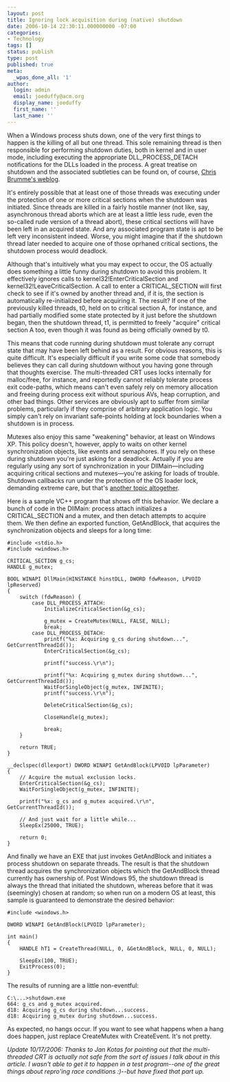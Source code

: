 ```yaml
---
layout: post
title: Ignoring lock acquisition during (native) shutdown
date: 2006-10-14 22:30:11.000000000 -07:00
categories:
- Technology
tags: []
status: publish
type: post
published: true
meta:
  _wpas_done_all: '1'
author:
  login: admin
  email: joeduffy@acm.org
  display_name: joeduffy
  first_name: ''
  last_name: ''
---
```

When a Windows process shuts down, one of the very first things to happen is the
killing of all but one thread. This sole remaining thread is then responsible for
performing shutdown duties, both in kernel and in user mode, including executing
the appropriate DLL\_PROCESS\_DETACH notifications for the DLLs loaded in the process.
A great treatise on shutdown and the associated subtleties can be found on, of course,
[Chris Brumme's weblog](http://blogs.msdn.com/cbrumme/archive/2003/08/20/51504.aspx).

It's entirely possible that at least one of those threads was executing under the
protection of one or more critical sections when the shutdown was initiated. Since
threads are killed in a fairly hostile manner (not like, say, asynchronous thread
aborts which are at least a little less rude, even the so-called rude version of
a thread abort), these critical sections will have been left in an acquired state.
And any associated program state is apt to be left very inconsistent indeed.
Worse, you might imagine that if the shutdown thread later needed to acquire one
of those oprhaned critical sections, the shutdown process would deadlock.

Although that's intuitively what you may expect to occur, the OS actually does
something a little funny during shutdown to avoid this problem. It effectively ignores
calls to kernel32!EnterCriticalSection and kernel32!LeaveCriticalSection. A call
to enter a CRITICAL\_SECTION will first check to see if it's owned by another thread
and, if it is, the section is automatically re-initialized before acquiring
it. The result? If one of the previously killed threads, t0, held on to critical
section A, for instance, and had partially modified some state protected by it just
before the shutdown began, then the shutdown thread, t1, is permitted to freely
"acquire" critical section A too, even though it was found as being officially
owned by t0.

This means that code running during shutdown must tolerate any corrupt state that
may have been left behind as a result. For obvious reasons, this is quite difficult. It's
especially difficult if you write some code that somebody believes they can call during
shutdown without you having gone through that thoughts exercise. The multi-threaded
CRT uses locks internally for malloc/free, for instance, and reportedly cannot
reliably tolerate process exit code-paths, which means can't even safely rely on
memory allocation and freeing during process exit without spurious AVs, heap corruption,
and other bad things. Other services are obviously apt to suffer from similar
problems, particularly if they comprise of arbitrary application logic. You simply
can't rely on invariant safe-points holding at lock boundaries when a shutdown is
in process.

Mutexes also enjoy this same "weakening" behavior, at least on Windows XP. This policy
doesn't, however, apply to waits on other kernel synchronization objects, like
events and semaphores. If you rely on these during shutdown you're just asking
for a deadlock. Actually if you are regularly using any sort of synchronization in
your DllMain—including acquiring critical sections and mutexes—you're asking
for loads of trouble. Shutdown callbacks run under the protection of the OS loader
lock, demanding extreme care, but that's [another topic altogether](http://blogs.msdn.com/oldnewthing/archive/2004/01/28/63880.aspx).

Here is a sample VC++ program that shows off this behavior. We declare a bunch of
code in the DllMain: process attach initializes a CRITICAL\_SECTION and a mutex,
and then detach attempts to acquire them. We then define an exported function,
GetAndBlock, that acquires the synchronization objects and sleeps for a long
time:

```
#include <stdio.h>
#include <windows.h>

CRITICAL_SECTION g_cs;
HANDLE g_mutex;

BOOL WINAPI DllMain(HINSTANCE hinstDLL, DWORD fdwReason, LPVOID lpReserved)
{
    switch (fdwReason) {
        case DLL_PROCESS_ATTACH:
            InitializeCriticalSection(&g_cs);

            g_mutex = CreateMutex(NULL, FALSE, NULL);
            break;
        case DLL_PROCESS_DETACH:
            printf("%x: Acquiring g_cs during shutdown...", GetCurrentThreadId());
            EnterCriticalSection(&g_cs);

            printf("success.\r\n");

            printf("%x: Acquiring g_mutex during shutdown...", GetCurrentThreadId());
            WaitForSingleObject(g_mutex, INFINITE);
            printf("success.\r\n");

            DeleteCriticalSection(&g_cs);

            CloseHandle(g_mutex);

            break;
    }

    return TRUE;
}

__declspec(dllexport) DWORD WINAPI GetAndBlock(LPVOID lpParameter)
{
    // Acquire the mutual exclusion locks.
    EnterCriticalSection(&g_cs);
    WaitForSingleObject(g_mutex, INFINITE);

    printf("%x: g_cs and g_mutex acquired.\r\n", GetCurrentThreadId());

    // And just wait for a little while...
    SleepEx(25000, TRUE);

    return 0;
}
```

And finally we have an EXE that just invokes GetAndBlock and initiates a process
shutdown on separate threads. The result is that the shutdown thread acquires the
synchronization objects which the GetAndBlock thread currently has ownership of. Post
Windows 95, the shutdown thread is always the thread that initiated the shutdown,
whereas before that it was (seemingly) chosen at random; so when run on a modern
OS at least, this sample is guaranteed to demonstrate the desired behavior:

```
#include <windows.h>

DWORD WINAPI GetAndBlock(LPVOID lpParameter);

int main()
{
    HANDLE hT1 = CreateThread(NULL, 0, &GetAndBlock, NULL, 0, NULL);

    SleepEx(100, TRUE);
    ExitProcess(0);
}
```

The results of running are a little non-eventful:

```
C:\...>shutdown.exe
664: g_cs and g_mutex acquired.
d18: Acquiring g_cs during shutdown...success.
d18: Acquiring g_mutex during shutdown...success.
```

As expected, no hangs occur. If you want to see what happens when a hang does happen,
just replace CreateMutex with CreateEvent. It's not pretty.

_Update 10/17/2006: Thanks to Jan Kotas for pointing out that the multi-threaded
CRT is actually not safe from the sort of issues I talk about in this article. I
wasn't able to get it to happen in a test program--one of the great things about
repro'ing race conditions :)--but have fixed that part up._

